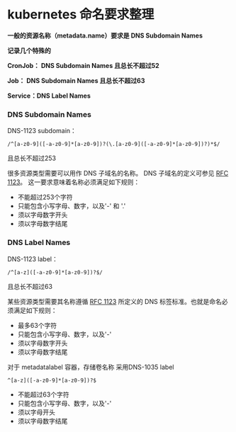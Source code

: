 # kubernetes 命名要求整理

**一般的资源名称（metadata.name）要求是 DNS Subdomain Names**

**记录几个特殊的**

**CronJob： DNS Subdomain Names 且总长不超过52**

**Job： DNS Subdomain Names 且总长不超过63**

**Service：DNS Label Names**



### DNS Subdomain Names

DNS-1123 subdomain：

```
/^[a-z0-9]([-a-z0-9]*[a-z0-9])?(\.[a-z0-9]([-a-z0-9]*[a-z0-9])?)*$/
```

且总长不超过253

很多资源类型需要可以用作 DNS 子域名的名称。 DNS 子域名的定义可参见 [RFC 1123](https://tools.ietf.org/html/rfc1123)。 这一要求意味着名称必须满足如下规则：

- 不能超过253个字符
- 只能包含小写字母、数字，以及'-' 和 '.'
- 须以字母数字开头
- 须以字母数字结尾

### DNS Label Names

DNS-1123 label：

```
/^[a-z]([-a-z0-9]*[a-z0-9])?$/
```

且总长不超过63

某些资源类型需要其名称遵循 [RFC 1123](https://tools.ietf.org/html/rfc1123) 所定义的 DNS 标签标准。也就是命名必须满足如下规则：

- 最多63个字符
- 只能包含小写字母、数字，以及'-'
- 须以字母数字开头
- 须以字母数字结尾





对于 metadatalabel 容器，存储卷名称 采用DNS-1035 label

```
^[a-z]([-a-z0-9]*[a-z0-9])?$
```

- 不能超过63个字符
- 只能包含小写字母、数字，以及'-' 
- 须以字母开头
- 须以字母数字结尾